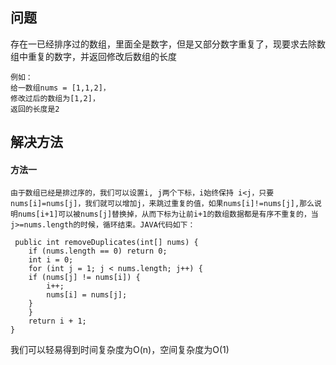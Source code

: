 ## 问题
存在一已经排序过的数组，里面全是数字，但是又部分数字重复了，现要求去除数组中重复的数字，并返回修改后数组的长度

	例如：
    给一数组nums = [1,1,2]，
    修改过后的数组为[1,2]，
    返回的长度是2
## 解决方法
#### 方法一
`由于数组已经是排过序的，我们可以设置i, j两个下标，i始终保持 i<j，只要nums[i]=nums[j]，我们就可以增加j，来跳过重复的值，如果nums[i]!=nums[j],那么说明nums[i+1]可以被nums[j]替换掉，从而下标为让前i+1的数组数据都是有序不重复的，当j>=nums.length的时候，循环结束。JAVA代码如下：`

	 public int removeDuplicates(int[] nums) {
    	if (nums.length == 0) return 0;
    	int i = 0;
    	for (int j = 1; j < nums.length; j++) {
        if (nums[j] != nums[i]) {
            i++;
            nums[i] = nums[j];
        }
    	}
    	return i + 1;
    }

我们可以轻易得到时间复杂度为O(n)，空间复杂度为O(1)
